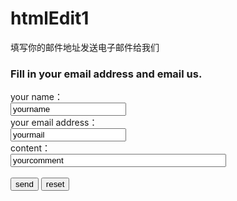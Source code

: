 # htmlEdit1
填写你的邮件地址发送电子邮件给我们
<body>
<form action="MAILTO:ronger.v_ronger@foxmail.com" method="post" enctype="text/plain">
<h3>Fill in your email address and email us.
</h3>
your name：
<body>
<br />
<input type="text" name="name" value="yourname" size="20">
<br />
your email address：<br />
<input type="text" name="mail" value="yourmail" size="20">
<br />
content：<br />
<input type="text" name="comment" value="yourcomment" size="40">
<br /><br />
<input type="submit" value="send">
<input type="reset" value="reset">
</form>
</body>
